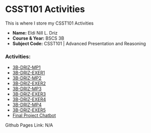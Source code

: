 # CSST101 Activities
This is where I store my CSST101 Activities
* **Name:** Eldi Nill L. Driz
* **Course & Year:** BSCS 3B
* **Subject Code:** CSST101 | Advanced Presentation and Reasoning

### Activities:
* [3B-DRIZ-MP1](https://github.com/Suzuki-Yuuto/CSST101_Driz/tree/main/Activities/3B-DRIZ-MP1)
* [3B-DRIZ-EXER1](https://github.com/Suzuki-Yuuto/CSST101_Driz/tree/main/Activities/3B-DRIZ-EXER1)
* [3B-DRIZ-MP2](https://github.com/Suzuki-Yuuto/CSST101_Driz/tree/main/Activities/3B-DRIZ-MP2)
* [3B-DRIZ-EXER2](https://github.com/Suzuki-Yuuto/CSST101_Driz/tree/main/Activities/3B-DRIZ-EXER2)
* [3B-DRIZ-MP3](https://github.com/Suzuki-Yuuto/CSST101_Driz/tree/main/Activities/3B-DRIZ-MP3)
* [3B-DRIZ-EXER3](https://github.com/Suzuki-Yuuto/CSST101_Driz/tree/main/Activities/3B-DRIZ-EXER3)
* [3B-DRIZ-EXER4](https://github.com/Suzuki-Yuuto/CSST101_Driz/tree/main/Activities/3B-DRIZ-EXER4)
* [3B-DRIZ-MP4](https://github.com/Suzuki-Yuuto/CSST101_Driz/tree/main/Activities/3B-DRIZ-MP4)
* [3B-DRIZ-EXER5](https://github.com/Suzuki-Yuuto/CSST101_Driz/tree/main/Activities/3B-DRIZ-EXER5)
* [Final Project Chatbot](https://github.com/Suzuki-Yuuto/CSST101_Driz/tree/main/Activities/Final-Project-Chatbot)


Github Pages Link: N/A
